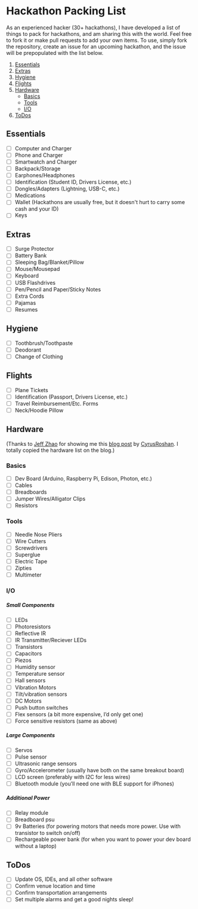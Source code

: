 # Hackathon Packing List

As an experienced hacker (30+ hackathons), I have developed a list of things to pack for hackathons, and am sharing this with the world. Feel free to fork it or make pull requests to add your own items. To use, simply fork the repository, create an issue for an upcoming hackathon, and the issue will be prepopulated with the list below.

1. [Essentials](#essentials)
2. [Extras](#extras)
3. [Hygiene](#hygiene)
4. [Flights](#flights)
5. [Hardware](#hardware)
	- [Basics](#basics)
	- [Tools](#tools)
	- [I/O](#io)
6. [ToDos](#todos)

## Essentials
- [ ] Computer and Charger
- [ ] Phone and Charger
- [ ] Smartwatch and Charger
- [ ] Backpack/Storage
- [ ] Earphones/Headphones
- [ ] Identification (Student ID, Drivers License, etc.)
- [ ] Dongles/Adapters (Lightning, USB-C, etc.)
- [ ] Medications
- [ ] Wallet (Hackathons are usually free, but it doesn't hurt to carry some cash and your ID)
- [ ] Keys 

## Extras
- [ ] Surge Protector
- [ ] Battery Bank
- [ ] Sleeping Bag/Blanket/Pillow
- [ ] Mouse/Mousepad
- [ ] Keyboard
- [ ] USB Flashdrives
- [ ] Pen/Pencil and Paper/Sticky Notes
- [ ] Extra Cords
- [ ] Pajamas
- [ ] Resumes

## Hygiene
- [ ] Toothbrush/Toothpaste
- [ ] Deodorant
- [ ] Change of Clothing

## Flights
- [ ] Plane Tickets
- [ ] Identification (Passport, Drivers License, etc.)
- [ ] Travel Reimbursement/Etc. Forms
- [ ] Neck/Hoodie Pillow

## Hardware
(Thanks to [Jeff Zhao](https://github.com/jzhao9512) for showing me this [blog post](https://blog.cyrusroshan.com/post/hardware-hacker-kit/) by [CyrusRoshan](https://github.com/CyrusRoshan). I totally copied the hardware list on the blog.)

### Basics
- [ ] Dev Board (Arduino, Raspberry Pi, Edison, Photon, etc.)
- [ ] Cables
- [ ] Breadboards
- [ ] Jumper Wires/Alligator Clips
- [ ] Resistors

### Tools
- [ ] Needle Nose Pliers
- [ ] Wire Cutters
- [ ] Screwdrivers
- [ ] Superglue
- [ ] Electric Tape
- [ ] Zipties
- [ ] Multimeter

### I/O

##### Small Components
- [ ] LEDs
- [ ] Photoresistors
- [ ] Reflective IR
- [ ] IR Transmitter/Reciever LEDs
- [ ] Transistors
- [ ] Capacitors
- [ ] Piezos
- [ ] Humidity sensor
- [ ] Temperature sensor
- [ ] Hall sensors
- [ ] Vibration Motors
- [ ] Tilt/vibration sensors
- [ ] DC Motors
- [ ] Push button switches
- [ ] Flex sensors (a bit more expensive, I’d only get one)
- [ ] Force sensitive resistors (same as above)

##### Large Components
- [ ] Servos
- [ ] Pulse sensor
- [ ] Ultrasonic range sensors
- [ ] Gyro/Accelerometer (usually have both on the same breakout board)
- [ ] LCD screen (preferably with I2C for less wires)
- [ ] Bluetooth module (you’ll need one with BLE support for iPhones)

##### Additional Power
- [ ] Relay module
- [ ] Breadboard psu
- [ ] 9v Batteries (for powering motors that needs more power. Use with transistor to switch on/off)
- [ ] Rechargeable power bank (for when you want to power your dev board without a laptop)

## ToDos
- [ ] Update OS, IDEs, and all other software
- [ ] Confirm venue location and time
- [ ] Confirm transportation arrangements
- [ ] Set multiple alarms and get a good nights sleep!
